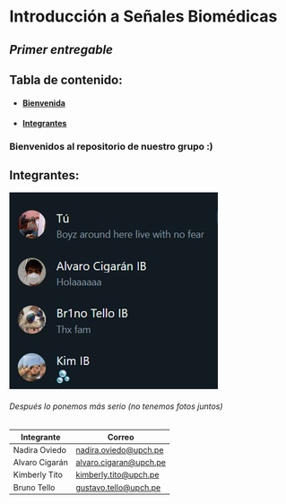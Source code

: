 # Introducción a Señales Biomédicas
## *Primer entregable*
## Tabla de contenido:
* #### [**Bienvenida**](#bienvenida)
* #### [**Integrantes**](#integrantes)
### <a name="bienvenida"></a>Bienvenidos al repositorio de nuestro grupo :)
## <a name="integrantes"></a>Integrantes:
![img](Software/wsp.png)
###### Después lo ponemos más serio (no tenemos fotos juntos)
| **Integrante** | **Correo**|
| ---------| ----------|
| Nadira Oviedo | nadira.oviedo@upch.pe |
| Alvaro Cigarán | alvaro.cigaran@upch.pe |
| Kimberly Tito | kimberly.tito@upch.pe |
| Bruno Tello | gustavo.tello@upch.pe |
